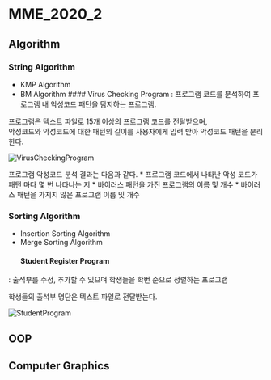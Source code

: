 # MME_2020_2
## Algorithm
  ### String Algorithm
   * KMP Algorithm
   * BM Algorithm
    #### Virus Checking Program
   : 프로그램 코드를 분석하여 프로그램 내 악성코드 패턴을 탐지하는 프로그램. 
    
   프로그램은 텍스트 파일로 15개 이상의 프로그램 코드를 전달받으며, <br/>
   악성코드와 악성코드에 대한 패턴의 길이를 사용자에게 입력 받아 악성코드 패턴을 분리한다. 
    
   ![VirusCheckingProgram](https://user-images.githubusercontent.com/70887135/106886233-00383080-6727-11eb-95fd-e3e6ab7cae19.png)

   프로그램 악성코드 분석 결과는 다음과 같다.
      * 프로그램 코드에서 나타난 악성 코드가 패턴 마다 몇 번 나타나는 지
      * 바이러스 패턴을 가진 프로그램의 이름 및 개수
      * 바이러스 패턴을 가지지 않은 프로그램 이름 및 개수


  ### Sorting Algorithm
  * Insertion Sorting Algorithm
  * Merge Sorting Algorithm
    #### Student Register Program
   : 출석부를 수정, 추가할 수 있으며 학생들을 학번 순으로 정렬하는 프로그램
    
   학생들의 출석부 명단은 텍스트 파일로 전달받는다.
    
   ![StudentProgram](https://user-images.githubusercontent.com/70887135/106994254-c404de80-67bf-11eb-9076-bf156bae8ee1.png)
    
## OOP

## Computer Graphics
